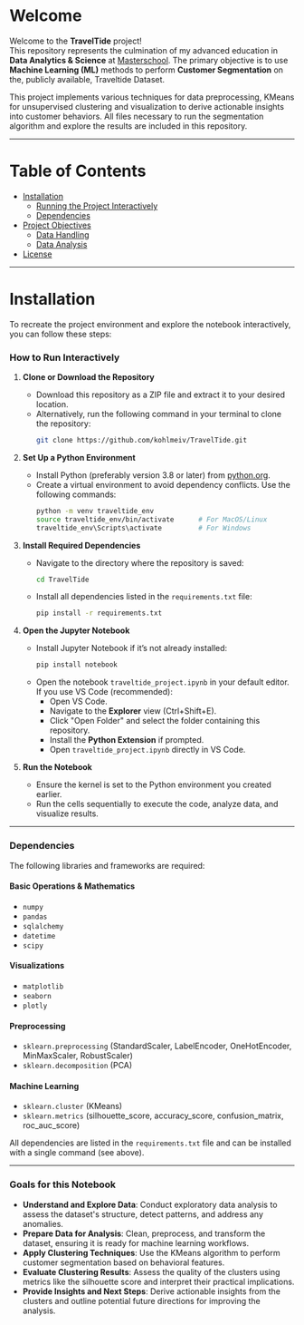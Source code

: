 # Welcome  
Welcome to the **TravelTide** project!  
This repository represents the culmination of my advanced education in **Data Analytics & Science** at [Masterschool](https://de.masterschool.com/). The primary objective is to use **Machine Learning (ML)** methods to perform **Customer Segmentation** on the, publicly available, Traveltide Dataset.

This project implements various techniques for data preprocessing, KMeans for unsupervised clustering and visualization to derive actionable insights into customer behaviors. All files necessary to run the segmentation algorithm and explore the results are included in this repository.

---

# Table of Contents  
- [Installation](#installation)  
  - [Running the Project Interactively](#how-to-run-interactively)  
  - [Dependencies](#dependencies)  
- [Project Objectives](#goals-for-this-notebook)  
  - [Data Handling](#data-handling)  
  - [Data Analysis](#data-analysis)
- [License](#license)  

---

# Installation  

To recreate the project environment and explore the notebook interactively, you can follow these steps:  

### How to Run Interactively  

1. **Clone or Download the Repository**  
   - Download this repository as a ZIP file and extract it to your desired location.  
   - Alternatively, run the following command in your terminal to clone the repository:  
     ```bash  
     git clone https://github.com/kohlmeiv/TravelTide.git  
     ```

2. **Set Up a Python Environment**  
   - Install Python (preferably version 3.8 or later) from [python.org](https://www.python.org).  
   - Create a virtual environment to avoid dependency conflicts. Use the following commands:  
     ```bash  
     python -m venv traveltide_env  
     source traveltide_env/bin/activate      # For MacOS/Linux  
     traveltide_env\Scripts\activate         # For Windows  
     ```  

3. **Install Required Dependencies**  
   - Navigate to the directory where the repository is saved:  
     ```bash  
     cd TravelTide  
     ```  
   - Install all dependencies listed in the `requirements.txt` file:  
     ```bash  
     pip install -r requirements.txt  
     ```  

4. **Open the Jupyter Notebook**  
   - Install Jupyter Notebook if it’s not already installed:  
     ```bash  
     pip install notebook  
     ```  
   - Open the notebook `traveltide_project.ipynb` in your default editor. If you use VS Code (recommended):  
     - Open VS Code.  
     - Navigate to the **Explorer** view (Ctrl+Shift+E).  
     - Click "Open Folder" and select the folder containing this repository.  
     - Install the **Python Extension** if prompted.  
     - Open `traveltide_project.ipynb` directly in VS Code.  

5. **Run the Notebook**  
   - Ensure the kernel is set to the Python environment you created earlier.  
   - Run the cells sequentially to execute the code, analyze data, and visualize results.  

---

### Dependencies  

The following libraries and frameworks are required:  

#### **Basic Operations & Mathematics**  
- `numpy`  
- `pandas`  
- `sqlalchemy`  
- `datetime`  
- `scipy`  

#### **Visualizations**  
- `matplotlib`  
- `seaborn`  
- `plotly`  

#### **Preprocessing**  
- `sklearn.preprocessing` (StandardScaler, LabelEncoder, OneHotEncoder, MinMaxScaler, RobustScaler)  
- `sklearn.decomposition` (PCA)  

#### **Machine Learning**  
- `sklearn.cluster` (KMeans)  
- `sklearn.metrics` (silhouette_score, accuracy_score, confusion_matrix, roc_auc_score)  

All dependencies are listed in the `requirements.txt` file and can be installed with a single command (see above).  

---

### Goals for this Notebook  

- **Understand and Explore Data**: Conduct exploratory data analysis to assess the dataset's structure, detect patterns, and address any anomalies.  
- **Prepare Data for Analysis**: Clean, preprocess, and transform the dataset, ensuring it is ready for machine learning workflows.  
- **Apply Clustering Techniques**: Use the KMeans algorithm to perform customer segmentation based on behavioral features.  
- **Evaluate Clustering Results**: Assess the quality of the clusters using metrics like the silhouette score and interpret their practical implications.  
- **Provide Insights and Next Steps**: Derive actionable insights from the clusters and outline potential future directions for improving the analysis.  

